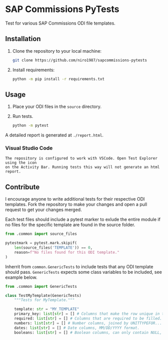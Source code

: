 # SAP Commissions PyTests

Test for various SAP Commissions ODI file templates.

## Installation

1. Clone the repository to your local machine:

    ```bash
    git clone https://github.com/niro1987/sapcommissions-pytests
    ```

2. Install requirements:
   
    ```bash
    python -m pip install -r requirements.txt
    ```

## Usage

1. Place your ODI files in the `source` directory.
2. Run tests.

    ```bash
    python -m pytest
    ```

A detailed report is generated at `./report.html`.

### Visual Studio Code

    The repository is configured to work with VSCode. Open Test Explorer using the icon
    on the Activity Bar. Running tests this way will not generate an html report.

## Contribute

I encourage anyone to write additional tests for their respective ODI templates. Fork
the repository to make your changes and open a pull request to get your changes merged.

Each test files should include a pytest marker to exlude the entire module if
no files for the specific template are found in the source folder.

```py
from .common import source_files

pytestmark = pytest.mark.skipif(
    len(source_files('TEMPLATE')) == 0,
    reason=f"No files found for this ODI template."
)
```

Inherrit from `common.GenericTests` to include tests that any ODI template should pass.
`GenericTests` expects some class variables to be included, see example below.

```py
from .common import GenericTests

class TestMyTemplate(GenericTests)
    """Tests for MyTemplate."""

    template: str = "MY_TEMPLATE"
    primary_key: list[str] = [] # Columns that make the row unique in the file.
    required: list[str] = [] # Columns that are required to be filled.
    numbers: list[str] = [] # Number columns, joined by UNITTYPEFOR... columns.
    dates: list[str] = [] # Date columns, MM/DD/YYYY format.
    booleans: list[str] = [] # Boolean columns, can only contain NULL, 0 or 1.
```

